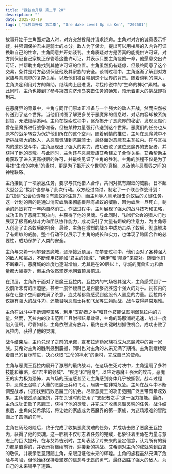 ```yaml
---
title: "我独自升级 第二季 20"
description: ""
date: 2025-03-19
tags: ["我独自升级 第二季", "Ore dake Level Up na Ken", "202501"]
---
```


故事开始于主角面对敌人时，对方突然投降并请求饶命。主角对对方的诚意表示怀疑，并强调保护君主是骑士的本分。敌人为了保命，提出可以用楼层的入内许可证换取自己的性命，主角同意并开始谈判。主角质疑对方是否真的能提供许可证，对方则保证自己家族正保管着这些许可证，并表示只要主角饶他一命，他愿意交出许可证，并帮助主角找到其他许可证的位置。主角虽然仍有疑虑，但最终同意了这个交易，条件是对方必须保证他及其家族的安全。谈判过程中，主角逐渐了解到对方家族与恶魔界的复杂关系，以及他们被召唤到这个世界的背景。随着谈判的深入，主角决定利用对方的帮助，继续向上层进发，寻找传说中的“生命的神水”素材。与此同时，主角也接到了参与第四次济州岛突击任务的通知，预示着更大的挑战即将到来。

在恶魔界的背景中，主角与同伴们原本正准备与一个强大的敌人开战，然而突然被传送到了这个世界。当他们试图了解更多关于恶魔界的信息时，对话内容却被系统封锁，无法继续追问。主角在探索过程中，逐渐揭开了恶魔界的秘密，发现恶魔们曾在恶魔界进行战争准备，但被某种力量强行传送到这个世界。恶魔们的任务也从原本的战争转变为保护他们所在的这个空间。随着剧情的推进，主角在恶魔城中不断挑战强大的敌人，从恶魔贵族到恶魔骑士，最终面对恶魔君主瓦拉内。在与瓦拉内的激烈战斗中，主角展现出了强大的实力，成功击败了这位恶魔界的支配者，并获得了他的灵魂。与此同时，主角还与恶魔贵族艾希建立了合作关系，艾希帮助主角获取了进入更高楼层的许可，并最终见证了主角的胜利。主角的旅程不仅是为了寻找“生命的神水”的素材，更是为了揭开这个世界的真相，以及他与恶魔界之间的神秘联系。

主角接到了一项紧急任务，要求与其他猎人合作，共同对抗有翅蚁的威胁。日本超大型公会“拔剑”也参与了此次行动。双方经过商讨，制定了一个联合作战计划：由“拔剑”公会负责吸引有翅蚁的注意力，而主角等人则承担击杀蚁后的关键任务。这一计划的目的是通过消灭蚁后来彻底根除有翅蚁的威胁，因为蚁后一旦死亡，剩余的蚂蚁将在一年内自然消亡。作战过程中，主角展现了强大的战斗技巧和策略，成功击败了恶魔王瓦拉内，并获得了他的灵魂。与此同时，“拔剑”公会的猎人们也展现了极高的战斗力和团队协作能力，成功吸引了大量有翅蚁的注意力，为主角等人创造了击杀蚁后的机会。最终，主角在激烈的战斗中成功击杀了蚁后，彻底解决了有翅蚁的威胁。整个行动不仅展示了主角的成长和实力，也体现了跨国合作的必要性，成功保护了人类的安全。

主角与艾希一同攀登恶魔城，逐渐接近顶层。在攀登过程中，他们面对了各种强大的敌人和挑战，不断使用技能如“君主的领域”、“疾走”和“隐身”来应对。随着他们不断攀升，恶魔城的难度也逐渐增加，尤其是在90层以上，守城的魔兽实力和数量都大幅提升，但主角依然坚定地朝着顶层前进。

在顶层，主角终于面对了恶魔王瓦拉内。瓦拉内的气场极其强大，主角感受到了一股前所未有的压迫感，甚至一度怀疑自己是否能够战胜这个强大的对手。瓦拉内的存在让整个空间都充满了杀意，连艾希都能感受到这股令人窒息的力量。瓦拉内不仅拥有强大的战斗力，还能召唤恶魔士兵和飞龙等生物助战，战斗变得异常艰难。

主角在战斗中不断调整策略，利用“支配者之手”和其他技能试图削弱瓦拉内的力量。然而，瓦拉内的攻击范围广且附带眩晕效果，主角的玛那消耗迅速，战斗一度陷入僵局。尽管如此，主角依然没有放弃，最终在关键时刻抓住机会，成功击败了瓦拉内，获得了他的灵魂。

战斗结束后，主角兑现了之前的承诺，宣布拉迪勒家族将成为恶魔城中的第一家族。艾希对主角的胜利感到震撼，同时也对主角的未来充满了期待。主角则继续朝着自己的目标前进，决心获取“生命的神水”的素材，完成自己的使命。

主角与恶魔王瓦拉内展开了激烈的最终战斗。在这场生死对决中，主角运用了多种技能和策略，如“君主的领域”、“疾走”和“隐身”，以应对恶魔王强大的攻击。恶魔王的实力极为恐怖，其气场的压迫感甚至让主角感到身体几乎被撕裂。战斗过程中，恶魔王召唤了大量的恶魔士兵和飞龙，局势一度非常危急。主角在战斗中不断调整战术，试图找到击败恶魔王的机会。尽管恶魔王的攻击范围广泛且带有晕眩效果，主角依然顽强抵抗，并在关键时刻使用了“支配者之手”这一强力技能。最终，主角成功击败了恶魔王，获得了他的灵魂，并完成了收集恶魔灵魂的任务。战斗结束后，主角向艾希承诺，将让她的家族成为恶魔界的第一家族，为这场艰难的冒险画上了圆满的句号。

主角在历经艰险后，终于完成了收集恶魔灵魂的任务，并成功击败了恶魔王瓦拉内，获得了他的灵魂。这一胜利不仅标志着任务的完成，也象征着主角在力量与意志上的巨大提升。在与艾希告别时，主角表达了对未来的坚定信念，认为所有的努力都是值得的，并表示将继续前行，迎接新的挑战。艾希则对主角的成就感到由衷的敬佩，并表示愿意跟随主角，亲眼见证他未来的辉煌。主角的旅程虽然充满了危险与考验，但他始终保持着坚定的信念与无畏的勇气，最终战胜了强大的敌人，为自己的未来铺平了道路。